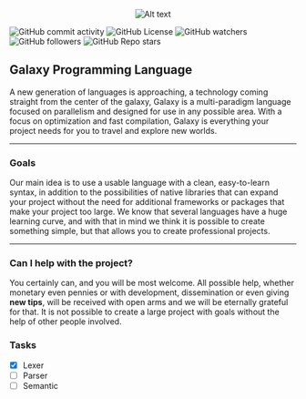 <p align="center">
<img title="a title" alt="Alt text" src="https://i.ibb.co/qYLvDdR/Untitled-71.png">
</p>

![GitHub commit activity](https://img.shields.io/github/commit-activity/t/galaxy-labs/galaxy)
![GitHub License](https://img.shields.io/github/license/galaxy-labs/galaxy)
![GitHub watchers](https://img.shields.io/github/watchers/galaxy-labs/galaxy)
![GitHub followers](https://img.shields.io/github/followers/galaxy-labs)
![GitHub Repo stars](https://img.shields.io/github/stars/galaxylabs-io/galaxy)


## Galaxy Programming Language
A new generation of languages ​​is approaching, a technology coming straight from the center of the galaxy, Galaxy is a multi-paradigm language focused on parallelism and designed for use in any possible area. With a focus on optimization and fast compilation, Galaxy is everything your project needs for you to travel and explore new worlds.

---

### Goals
Our main idea is to use a usable language with a clean, easy-to-learn syntax, in addition to the possibilities of native libraries that can expand your project without the need for additional frameworks or packages that make your project too large. We know that several languages ​​have a huge learning curve, and with that in mind we think it is possible to create something simple, but that allows you to create professional projects.

---

### Can I help with the project?
You certainly can, and you will be most welcome. All possible help, whether monetary even pennies or with development, dissemination or even giving **new tips**, will be received with open arms and we will be eternally grateful for that. It is not possible to create a large project with goals without the help of other people involved.

### Tasks

- [x] Lexer
- [ ] Parser
- [ ] Semantic
